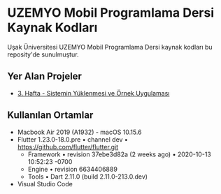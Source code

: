 # UZEMYO Mobil Programlama Dersi Kaynak Kodları

Uşak Üniversitesi UZEMYO Mobil Programlama Dersi kaynak kodları bu reposity'de sunulmuştur.

## Yer Alan Projeler
* [3. Hafta - Sistemin Yüklenmesi ve Örnek Uygulaması](https://github.com/ilhamitugral/UZEMYO-Mobile-Programming-Lesson/tree/main/week_3)

## Kullanılan Ortamlar
* Macbook Air 2019 (A1932) - macOS 10.15.6
* Flutter 1.23.0-18.0.pre • channel dev • https://github.com/flutter/flutter.git
  * Framework • revision 37ebe3d82a (2 weeks ago) • 2020-10-13 10:52:23 -0700
  * Engine • revision 6634406889
  * Tools • Dart 2.11.0 (build 2.11.0-213.0.dev)
* Visual Studio Code